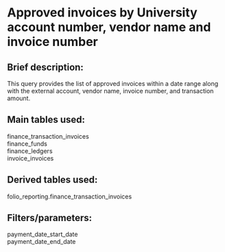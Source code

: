 # Approved invoices by University account number, vendor name and invoice number  
<p>
  
## Brief description:
This query provides the list of approved invoices within a date range along with the external account, vendor name, invoice number, and transaction amount.

  ## Main tables used:
finance_transaction_invoices
<br>
finance_funds 
<br>
finance_ledgers
<br>
invoice_invoices
<p>

## Derived tables used:
folio_reporting.finance_transaction_invoices

## Filters/parameters:
payment_date_start_date
<br>
payment_date_end_date





